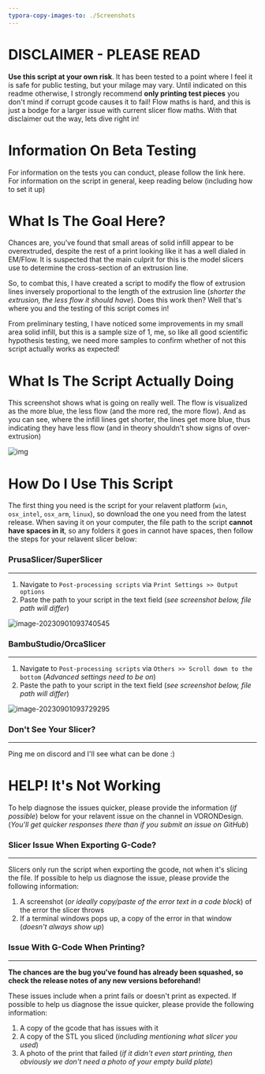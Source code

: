 ```yaml
---
typora-copy-images-to: ./Screenshots
---
```


# DISCLAIMER - PLEASE READ
**Use this script at your own risk**. It has been tested to a point where I feel it is safe for public testing, but your milage may vary. Until indicated on this readme otherwise, I strongly recommend **only printing test pieces** you don't mind if corrupt gcode causes it to fail! Flow maths is hard, and this is just a bodge for a larger issue with current slicer flow maths. With that disclaimer out the way, lets dive right in!



# Information On Beta Testing

For information on the tests you can conduct, please follow the link here. For information on the script in general, keep reading below (including how to set it up)



# What Is The Goal Here?

Chances are, you've found that small areas of solid infill appear to be overextruded, despite the rest of a print looking like it has a well dialed in EM/Flow. It is suspected that the main culprit for this is the model slicers use to determine the cross-section of an extrusion line. 

So, to combat this, I have created a script to modify the flow of extrusion lines inversely proportional to the length of the extrusion line (*shorter the extrusion, the less flow it should have*). Does this work then? Well that's where you and the testing of this script comes in!

From preliminary testing, I have noticed some improvements in my small area solid infill, but this is a sample size of 1, me, so like all good scientific hypothesis testing, we need more samples to confirm whether of not this script actually works as expected!



# What Is The Script Actually Doing

This screenshot shows what is going on really well. The flow is visualized as the more blue, the less flow (and the more red, the more flow). And as you can see, where the infill lines get shorter, the lines get more blue, thus indicating they have less flow (and in theory shouldn't show signs of over-extrusion)

![img](https://cdn.discordapp.com/attachments/1120959178408726568/1146559708455510056/image.png)



# How Do I Use This Script

The first thing you need is the script for your relavent platform (`win`, `osx_intel`, `osx_arm`, `linux`), so download the one you need from the latest release. When saving it on your computer, the file path to the script **cannot have spaces in it**, so any folders it goes in cannot have spaces, then follow the steps for your relavent slicer below:



### PrusaSlicer/SuperSlicer

---

1. Navigate to `Post-processing scripts` via `Print Settings >> Output options` 
2. Paste the path to your script in the text field (*see screenshot below, file path will differ*)

![image-20230901093740545](/Users/alexanderthorunnarson-moss/Documents/GitHub/Small-Area-Flow-Comp/Screenshots/image-20230901093740545.png)



### BambuStudio/OrcaSlicer

---

1. Navigate to `Post-processing scripts` via `Others >> Scroll down to the bottom` (*Advanced settings need to be on*) 
2. Paste the path to your script in the text field (*see screenshot below, file path will differ*)

![image-20230901093729295](/Users/alexanderthorunnarson-moss/Documents/GitHub/Small-Area-Flow-Comp/Screenshots/image-20230901093729295.png)

### Don't See Your Slicer? 

---

Ping me on discord and I'll see what can be done :)





# HELP! It's Not Working 

To help diagnose the issues quicker, please provide the information (*if possible*) below for your relavent issue on the channel in VORONDesign. (*You'll get quicker responses there than if you submit an issue on GitHub*)



### Slicer Issue When Exporting G-Code?  

---

Slicers only run the script when exporting the gcode, not when it's slicing the file. If possible to help us diagnose the issue, please provide the following information:

1. A screenshot (*or ideally copy/paste of the error text in a code block*) of the error the slicer throws
2. If a terminal windows pops up, a copy of the error in that window (*doesn't always show up*)



### Issue With G-Code When Printing?  

---

**The chances are the bug you've found has already been squashed, so check the release notes of any new versions beforehand!**

These issues include when a print fails or doesn't print as expected. If possible to help us diagnose the issue quicker, please provide the following information:

1. A copy of the gcode that has issues with it
2. A copy of the STL you sliced (*including mentioning what slicer you used*)
3. A photo of the print that failed (*if it didn't even start printing, then obviously we don't need a photo of your empty build plate*)
